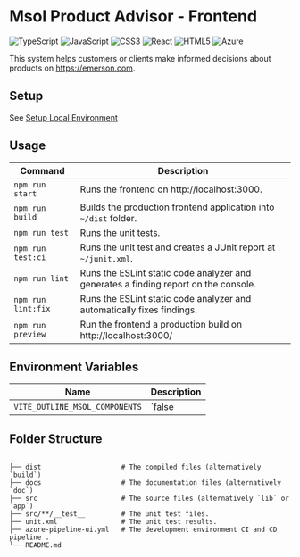 # Msol Product Advisor - Frontend

![TypeScript](https://img.shields.io/badge/typescript-%23007ACC.svg?logo=typescript&logoColor=white&style=for-the-badge)
![JavaScript](https://img.shields.io/badge/javascript-%23323330.svg?logo=javascript&logoColor=%23F7DF1E&style=for-the-badge)
![CSS3](https://img.shields.io/badge/css3-%231572B6.svg?logo=css3&logoColor=white&style=for-the-badge)
![React](https://img.shields.io/badge/react-%2320232a.svg?style=for-the-badge&logo=react&logoColor=%2361DAFB)
![HTML5](https://img.shields.io/badge/html5-%23E34F26.svg?logo=html5&logoColor=white&style=for-the-badge)
![Azure](https://img.shields.io/badge/azure-%230072C6.svg?style=for-the-badge&logo=microsoftazure&logoColor=white)

This system helps customers or clients make informed decisions about products on https://emerson.com.

## Setup
See [Setup Local Environment](docs\setup-local-environment.md) 

## Usage  

| Command            | Description                                                  |
| ------------------ | ------------------------------------------------------------ |
| `npm run start`    | Runs the frontend on http://localhost:3000.                  |
| `npm run build`    | Builds the production frontend application into `~/dist` folder. |
| `npm run test`     | Runs the unit tests.                                         |
| `npm run test:ci`  | Runs the unit test and creates a JUnit report at `~/junit.xml`. |
| `npm run lint`     | Runs the ESLint static code analyzer and generates a finding report on the console. |
| `npm run lint:fix` | Runs the ESLint static code analyzer and automatically fixes findings. |
| `npm run preview`  | Run the frontend a production build on http://localhost:3000/ |

## Environment  Variables

| Name                           | Description                                                  |
| ------------------------------ | ------------------------------------------------------------ |
| `VITE_OUTLINE_MSOL_COMPONENTS` | `false | default` - nothing. <br />`true` - shows all MSOL component with yellow border. |

## Folder Structure

```text
.
├── dist                    # The compiled files (alternatively `build`)
├── docs                    # The documentation files (alternatively `doc`)
├── src                     # The source files (alternatively `lib` or `app`)
├── src/**/__test__         # The unit test files.
├── unit.xml                # The unit test results.
├── azure-pipeline-ui.yml   # The development environment CI and CD pipeline .
└── README.md
```